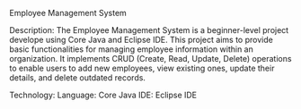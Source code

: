  Employee Management System

Description:
The Employee Management System is a beginner-level project develope using Core Java and Eclipse IDE. 
This project aims to provide basic functionalities for managing employee information within an organization.
It implements CRUD (Create, Read, Update, Delete) operations to enable users to add new employees, view existing ones, update their details, and delete outdated records.

Technology: 
Language: Core Java 
IDE: Eclipse IDE

